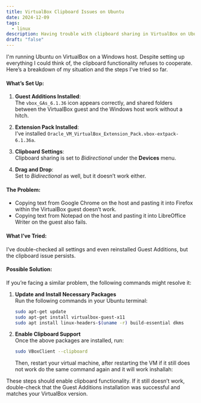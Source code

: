 ```yaml
---
title: VirtualBox Clipboard Issues on Ubuntu
date: 2024-12-09
tags:
  - linux
description: Having trouble with clipboard sharing in VirtualBox on Ubuntu? Despite enabling bidirectional settings and installing Guest Additions, copy-paste between host and guest systems fails. Here’s how to fix it by updating packages and enabling clipboard support.
draft: "false"
---
```


I'm running Ubuntu on VirtualBox on a Windows host. Despite setting up everything I could think of, the clipboard functionality refuses to cooperate. Here’s a breakdown of my situation and the steps I’ve tried so far.

#### What’s Set Up:

1. **Guest Additions Installed**:  
    The `vbox_GAs_6.1.36` icon appears correctly, and shared folders between the VirtualBox guest and the Windows host work without a hitch.
    
2. **Extension Pack Installed**:  
    I’ve installed `Oracle_VM_VirtualBox_Extension_Pack.vbox-extpack-6.1.36a`.
    
3. **Clipboard Settings**:  
    Clipboard sharing is set to _Bidirectional_ under the **Devices** menu.
    
4. **Drag and Drop**:  
    Set to _Bidirectional_ as well, but it doesn’t work either.
    

#### The Problem:

- Copying text from Google Chrome on the host and pasting it into Firefox within the VirtualBox guest doesn’t work.
- Copying text from Notepad on the host and pasting it into LibreOffice Writer on the guest also fails.

#### What I’ve Tried:

I’ve double-checked all settings and even reinstalled Guest Additions, but the clipboard issue persists.

#### Possible Solution:

If you’re facing a similar problem, the following commands might resolve it:

1. **Update and Install Necessary Packages**  
    Run the following commands in your Ubuntu terminal:
    
    ```bash
    sudo apt-get update
    sudo apt-get install virtualbox-guest-x11
    sudo apt install linux-headers-$(uname -r) build-essential dkms
    ```
    
2. **Enable Clipboard Support**  
    Once the above packages are installed, run:
    
    ```bash
    sudo VBoxClient --clipboard
    ```
    
    Then, restart your virtual machine, after restarting the VM if it still does not work do the same command again and it will work inshallah:
    

These steps should enable clipboard functionality. If it still doesn’t work, double-check that the Guest Additions installation was successful and matches your VirtualBox version.